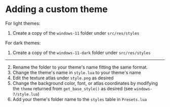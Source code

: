 # Adding a custom theme

For light themes:

1. Create a copy of the `windows-11` folder under `src/res/styles`

For dark themes:

1. Create a copy of the `windows-11-dark` folder under `src/res/styles`

***

2. Rename the folder to your theme's name fitting the same format.
3. Change the theme's name in `style.lua` to your theme's name
4. Edit the texture atlas under `style.png` as desired
5. Change the background color, font, or atlas coordinates by modifying the `theme` returned from `get_base_style()` as desired (see `windows-7/style.lua`)
6. Add your theme's folder name to the `styles` table in `Presets.lua`
